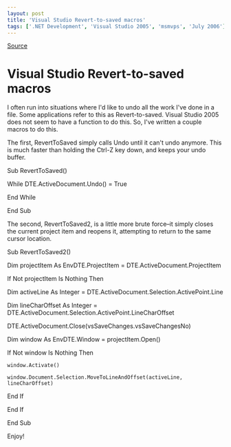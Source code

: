 ```yaml
---
layout: post
title: 'Visual Studio Revert-to-saved macros'
tags: ['.NET Development', 'Visual Studio 2005', 'msmvps', 'July 2006']
---
```

[Source](http://blogs.msmvps.com/peterritchie/2006/07/27/visual-studio-revert-to-saved-macros/ "Permalink to Visual Studio Revert-to-saved macros")

# Visual Studio Revert-to-saved macros

I often run into situations where I'd like to undo all the work I've done in a file. Some applications refer to this as Revert-to-saved. Visual Studio 2005 does not seem to have a function to do this. So, I've written a couple macros to do this.

The first, RevertToSaved simply calls Undo until it can't undo anymore. This is much faster than holding the Ctrl-Z key down, and keeps your undo buffer.

  

 Sub RevertToSaved()

  While DTE.ActiveDocument.Undo() = True



  End While

 End Sub

The second, RevertToSaved2, is a little more brute force–it simply closes the current project item and reopens it, attempting to return to the same cursor location.

  

 Sub RevertToSaved2()

  Dim projectItem As EnvDTE.ProjectItem = DTE.ActiveDocument.ProjectItem

  If Not projectItem Is Nothing Then

   Dim activeLine As Integer = DTE.ActiveDocument.Selection.ActivePoint.Line

   Dim lineCharOffset As Integer = DTE.ActiveDocument.Selection.ActivePoint.LineCharOffset

   DTE.ActiveDocument.Close(vsSaveChanges.vsSaveChangesNo)

   Dim window As EnvDTE.Window = projectItem.Open()

   If Not window Is Nothing Then

    window.Activate()

    window.Document.Selection.MoveToLineAndOffset(activeLine, lineCharOffset)

   End If

  End If

 End Sub

Enjoy!


